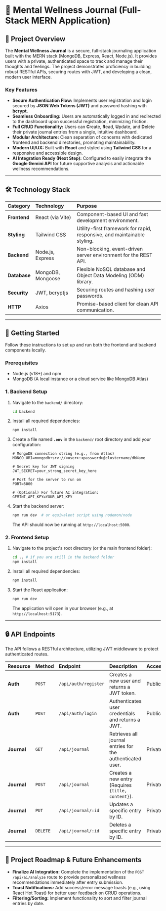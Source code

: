 # 🧠 Mental Wellness Journal (Full-Stack MERN Application)

## 🌟 Project Overview

The **Mental Wellness Journal** is a secure, full-stack journaling application built with the MERN stack (MongoDB, Express, React, Node.js). It provides users with a private, authenticated space to track and manage their thoughts and feelings. The project demonstrates proficiency in building robust RESTful APIs, securing routes with JWT, and developing a clean, modern user interface.

### Key Features

* **Secure Authentication Flow:** Implements user registration and login secured by **JSON Web Tokens (JWT)** and password hashing with **bcrypt**.
* **Seamless Onboarding:** Users are automatically logged in and redirected to the dashboard upon successful registration, minimizing friction.
* **Full CRUD Functionality:** Users can **C**reate, **R**ead, **U**pdate, and **D**elete their private journal entries from a single, intuitive dashboard.
* **Modular Architecture:** Clean separation of concerns with dedicated frontend and backend directories, promoting maintainability.
* **Modern UI/UX:** Built with **React** and styled using **Tailwind CSS** for a responsive and accessible design.
* **AI Integration Ready (Next Step):** Configured to easily integrate the **Google Gemini API** for future supportive analysis and actionable wellness recommendations.

---

## 🛠️ Technology Stack

| Category | Technology | Purpose |
| :--- | :--- | :--- |
| **Frontend** | React (via Vite) | Component-based UI and fast development environment. |
| **Styling** | Tailwind CSS | Utility-first framework for rapid, responsive, and maintainable styling. |
| **Backend** | Node.js, Express | Non-blocking, event-driven server environment for the REST API. |
| **Database** | MongoDB, Mongoose | Flexible NoSQL database and Object Data Modeling (ODM) library. |
| **Security** | JWT, bcryptjs | Securing routes and hashing user passwords. |
| **HTTP** | Axios | Promise-based client for clean API communication. |

---

## 🚀 Getting Started

Follow these instructions to set up and run both the frontend and backend components locally.

### Prerequisites

* Node.js (v18+) and npm
* MongoDB (A local instance or a cloud service like MongoDB Atlas)

### 1. Backend Setup

1.  Navigate to the `backend/` directory:
    ```bash
    cd backend
    ```
2.  Install all required dependencies:
    ```bash
    npm install
    ```
3.  Create a file named **`.env`** in the `backend/` root directory and add your configuration:
    ```
    # MongoDB connection string (e.g., from Atlas)
    MONGO_URI=mongodb+srv://<user>:<password>@clustername/dbName
    
    # Secret key for JWT signing
    JWT_SECRET=your_strong_secret_key_here
    
    # Port for the server to run on
    PORT=5000 
    
    # (Optional) For future AI integration:
    GEMINI_API_KEY=YOUR_API_KEY
    ```
4.  Start the backend server:
    ```bash
    npm run dev  # or equivalent script using nodemon/node
    ```
    The API should now be running at `http://localhost:5000`.

### 2. Frontend Setup

1.  Navigate to the project's root directory (or the main frontend folder):
    ```bash
    cd .. # if you are still in the backend folder
    npm install
    ```
2.  Install all required dependencies:
    ```bash
    npm install
    ```
3.  Start the React application:
    ```bash
    npm run dev
    ```
    The application will open in your browser (e.g., at `http://localhost:5173`).

---

## 🔒 API Endpoints

The API follows a RESTful architecture, utilizing JWT middleware to protect authenticated routes.

| Resource | Method | Endpoint | Description | Access |
| :--- | :--- | :--- | :--- | :--- |
| **Auth** | `POST` | `/api/auth/register` | Creates a new user and returns a JWT token. | Public |
| **Auth** | `POST` | `/api/auth/login` | Authenticates user credentials and returns a JWT. | Public |
| **Journal** | `GET` | `/api/journal` | Retrieves all journal entries for the authenticated user. | Private |
| **Journal** | `POST` | `/api/journal` | Creates a new entry (Requires `{title, content}`). | Private |
| **Journal** | `PUT` | `/api/journal/:id` | Updates a specific entry by ID. | Private |
| **Journal** | `DELETE` | `/api/journal/:id` | Deletes a specific entry by ID. | Private |

---

## 🤝 Project Roadmap & Future Enhancements

* **Finalize AI Integration:** Complete the implementation of the `POST /api/ai/analyze` route to provide personalized wellness recommendations immediately after entry submission.
* **Toast Notifications:** Add success/error message toasts (e.g., using React Hot Toast) for better user feedback on CRUD operations.
* **Filtering/Sorting:** Implement functionality to sort and filter journal entries by date.